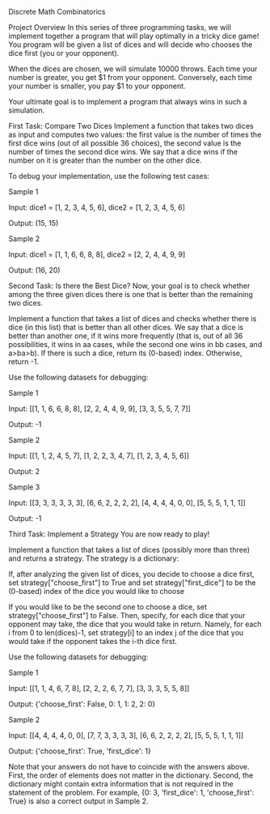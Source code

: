 Discrete Math Combinatorics

Project Overview In this series of three programming tasks, we will implement together a program that will play optimally in a tricky dice game! You program will be given a list of dices and will decide who chooses the dice first (you or your opponent).

When the dices are chosen, we will simulate 10000 throws. Each time your number is greater, you get $1 from your opponent. Conversely, each time your number is smaller, you pay $1 to your opponent.

Your ultimate goal is to implement a program that always wins in such a simulation.

First Task: Compare Two Dices Implement a function that takes two dices as input and computes two values: the first value is the number of times the first dice wins (out of all possible 36 choices), the second value is the number of times the second dice wins. We say that a dice wins if the number on it is greater than the number on the other dice.

To debug your implementation, use the following test cases:

Sample 1

Input: dice1 = [1, 2, 3, 4, 5, 6], dice2 = [1, 2, 3, 4, 5, 6]

Output: (15, 15)

Sample 2

Input: dice1 = [1, 1, 6, 6, 8, 8], dice2 = [2, 2, 4, 4, 9, 9]

Output: (16, 20)

Second Task: Is there the Best Dice? Now, your goal is to check whether among the three given dices there is one that is better than the remaining two dices.

Implement a function that takes a list of dices and checks whether there is dice (in this list) that is better than all other dices. We say that a dice is better than another one, if it wins more frequently (that is, out of all 36 possibilities, it wins in aa cases, while the second one wins in bb cases, and a>ba>b). If there is such a dice, return its (0-based) index. Otherwise, return -1.

Use the following datasets for debugging:

Sample 1

Input: [[1, 1, 6, 6, 8, 8], [2, 2, 4, 4, 9, 9], [3, 3, 5, 5, 7, 7]]

Output: -1

Sample 2

Input: [[1, 1, 2, 4, 5, 7], [1, 2, 2, 3, 4, 7], [1, 2, 3, 4, 5, 6]]

Output: 2

Sample 3

Input: [[3, 3, 3, 3, 3, 3], [6, 6, 2, 2, 2, 2], [4, 4, 4, 4, 0, 0], [5, 5, 5, 1, 1, 1]]

Output: -1

Third Task: Implement a Strategy You are now ready to play!

Implement a function that takes a list of dices (possibly more than three) and returns a strategy. The strategy is a dictionary:

If, after analyzing the given list of dices, you decide to choose a dice first, set strategy["choose_first"] to True and set strategy["first_dice"] to be the (0-based) index of the dice you would like to choose

If you would like to be the second one to choose a dice, set strategy["choose_first"] to False. Then, specify, for each dice that your opponent may take, the dice that you would take in return. Namely, for each i from 0 to len(dices)-1, set strategy[i] to an index j of the dice that you would take if the opponent takes the i-th dice first.

Use the following datasets for debugging:

Sample 1

Input: [[1, 1, 4, 6, 7, 8], [2, 2, 2, 6, 7, 7], [3, 3, 3, 5, 5, 8]]

Output: {'choose_first': False, 0: 1, 1: 2, 2: 0}

Sample 2

Input: [[4, 4, 4, 4, 0, 0], [7, 7, 3, 3, 3, 3], [6, 6, 2, 2, 2, 2], [5, 5, 5, 1, 1, 1]]

Output: {'choose_first': True, 'first_dice': 1}

Note that your answers do not have to coincide with the answers above. First, the order of elements does not matter in the dictionary. Second, the dictionary might contain extra information that is not required in the statement of the problem. For example, {0: 3, 'first_dice': 1, 'choose_first': True} is also a correct output in Sample 2.
